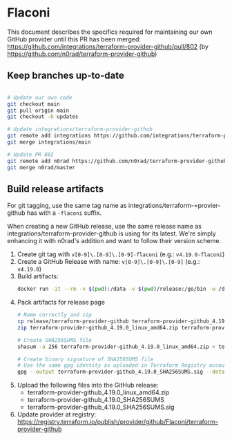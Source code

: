 # Flaconi

This document describes the specifics required for maintaining our own GitHub provider until
this PR has been merged: https://github.com/integrations/terraform-provider-github/pull/802
(by https://github.com/n0rad/terraform-provider-github)


## Keep branches up-to-date
```bash

# Update our own code
git checkout main
git pull origin main
git checkout -b updates

# Update integrations/terraform-provider-github
git remote add integrations https://github.com/integrations/terraform-provider-github
git merge integrations/main

# Update PR 802
git remote add n0rad https://github.com/n0rad/terraform-provider-github
git merge n0rad/master

```

## Build release artifacts

For git tagging, use the same tag name as integrations/terraform-=provier-github has with a `-flaconi` suffix.

When creating a new GitHub release, use the same release name as integrations/terraform-provider-github
is using for its latest. We're simply enhancing it with n0rad's addition and want to follow their
version scheme.

1. Create git tag with `v[0-9]\.[0-9]\.[0-9]-flaconi` (e.g.: `v4.19.0-flaconi`)
2. Create a GitHub Release with name: `v[0-9]\.[0-9]\.[0-9]` (e.g.: `v4.19.0`)
3. Build artifacts:
    ```bash
    docker run -it --rm -v $(pwd):/data -v $(pwd)/release:/go/bin -w /data golang make build
    ```
4. Pack artifacts for release page
    ```bash
    # Name correctly and zip
    cp release/terraform-provider-github terraform-provider-github_4.19.0_linux_amd64
    zip terraform-provider-github_4.19.0_linux_amd64.zip terraform-provider-github_4.19.0_linux_amd64

    # Create SHA256SUMS file
    shasum -a 256 terraform-provider-github_4.19.0_linux_amd64.zip > terraform-provider-github_4.19.0_SHA256SUMS

    # Create binary signature of SHA256SUMS file
    # Use the same gpg identity as uploaded in Terraform Registry account (`EB10297E7BD3F3AD`)
    gpg --output terraform-provider-github_4.19.0_SHA256SUMS.sig --detach-sign terraform-provider-github_4.19.0_SHA256SUMS
    ```
5. Upload the following files into the GitHub release:
    - terraform-provider-github_4.19.0_linux_amd64.zip
    - terraform-provider-github_4.19.0_SHA256SUMS
    - terraform-provider-github_4.19.0_SHA256SUMS.sig
6. Update provider at registry: https://registry.terraform.io/publish/provider/github/Flaconi/terraform-provider-github
